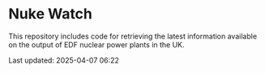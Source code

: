 # Nuke Watch

This repository includes code for retrieving the latest information available on the output of EDF nuclear power plants in the UK.

Last updated: 2025-04-07 06:22